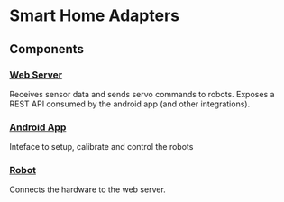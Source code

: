 # Smart Home Adapters

## Components

### [Web Server](webserver/README.md)

Receives sensor data and sends servo commands to robots. Exposes a REST API consumed by the android app (and other integrations).

### [Android App](android/README.md)

Inteface to setup, calibrate and control the robots

### [Robot](robot/README.md)

Connects the hardware to the web server.